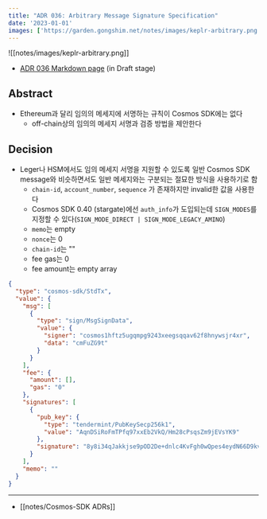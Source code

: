 ```yaml
---
title: "ADR 036: Arbitrary Message Signature Specification"
date: '2023-01-01'
images: ['https://garden.gongshim.net/notes/images/keplr-arbitrary.png']
---
```

![[notes/images/keplr-arbitrary.png]]
- [ADR 036 Markdown page](https://github.com/cosmos/cosmos-sdk/blob/main/docs/architecture/adr-036-arbitrary-signature.md) (in Draft stage)
## Abstract
- Ethereum과 달리 임의의 메세지에 서명하는 규칙이 Cosmos SDK에는 없다
	- off-chain상의 임의의 메세지 서명과 검증 방법을 제안한다
## Decision
- Leger나 HSM에서도 임의 메세지 서명을 지원할 수 있도록 일반 Cosmos SDK message와 비슷하면서도 일반 메세지와는 구분되는 절묘한 방식을 사용하기로 함
	- `chain-id`, `account_number`, `sequence` 가 존재하지만 invalid한 값을 사용한다
	- Cosmos SDK 0.40 (stargate)에선 `auth_info`가 도입되는데 `SIGN_MODES`를 지정할 수 있다(`SIGN_MODE_DIRECT | SIGN_MODE_LEGACY_AMINO`)
	- `memo`는 empty
	- `nonce`는 0
	- `chain-id`는 ""
	- fee gas는 0
	- fee amount는 empty array
```json
{
  "type": "cosmos-sdk/StdTx",
  "value": {
    "msg": [
      {
        "type": "sign/MsgSignData",
        "value": {
          "signer": "cosmos1hftz5ugqmpg9243xeegsqqav62f8hnywsjr4xr",
          "data": "cmFuZG9t"
        }
      }
    ],
    "fee": {
      "amount": [],
      "gas": "0"
    },
    "signatures": [
      {
        "pub_key": {
          "type": "tendermint/PubKeySecp256k1",
          "value": "AqnDSiRoFmTPfq97xxEb2VkQ/Hm28cPsqsZm9jEVsYK9"
        },
        "signature": "8y8i34qJakkjse9pOD2De+dnlc4KvFgh0wQpes4eydN66D9kv7cmCEouRrkka9tlW9cAkIL52ErB+6ye7X5aEg=="
      }
    ],
    "memo": ""
  }
}
```
---
- [[notes/Cosmos-SDK ADRs]]
